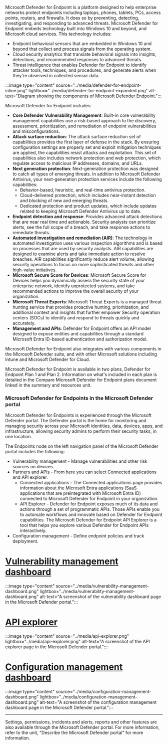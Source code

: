 Microsoft Defender for Endpoint is a platform designed to help enterprise networks protect endpoints including laptops, phones, tablets, PCs, access points, routers, and firewalls. It does so by preventing, detecting, investigating, and responding to advanced threats. Microsoft Defender for Endpoint embeds technology built into Windows 10 and beyond, and Microsoft cloud services. This technology includes:

- Endpoint behavioral sensors that are embedded in Windows 10 and beyond that collect and process signals from the operating system.
- Cloud security analytics that translate behavioral signals into insights, detections, and recommended responses to advanced threats.
- Threat intelligence that enables Defender for Endpoint to identify attacker tools, techniques, and procedures, and generate alerts when they're observed in collected sensor data.

:::image type="content" source="../media/defender-for-endpoint-inline.png" lightbox="../media/defender-for-endpoint-expanded.png" alt-text="Diagram showing the components of Microsoft Defender Endpoint.":::

Microsoft Defender for Endpoint includes:

- **Core Defender Vulnerability Management**: Built-in core vulnerability management capabilities use a risk-based approach to the discovery, assessment, prioritization, and remediation of endpoint vulnerabilities and misconfigurations.
- **Attack surface reduction**: The attack surface reduction set of capabilities provides the first layer of defense in the stack. By ensuring configuration settings are properly set and exploit mitigation techniques are applied, the capabilities resist attacks and exploitation. This set of capabilities also includes network protection and web protection, which regulate access to malicious IP addresses, domains, and URLs.
- **Next generation protection**:  Next-generation protection was designed to catch all types of emerging threats. In addition to Microsoft Defender Antivirus, your next-generation protection services include the following capabilities:
  - Behavior-based, heuristic, and real-time antivirus protection.
  - Cloud-delivered protection, which includes near-instant detection and blocking of new and emerging threats.
  - Dedicated protection and product updates, which include updates related to keeping Microsoft Defender Antivirus up to date.
- **Endpoint detection and response**: Provides advanced attack detections that are near real time and actionable. Security analysts can prioritize alerts, see the full scope of a breach, and take response actions to remediate threats.
- **Automated investigation and remediation (AIR)**: The technology in automated investigation uses various inspection algorithms and is based on processes that are used by security analysts. AIR capabilities are designed to examine alerts and take immediate action to resolve breaches. AIR capabilities significantly reduce alert volume, allowing security operations to focus on more sophisticated threats and other high-value initiatives.
- **Microsoft Secure Score for Devices**: Microsoft Secure Score for Devices helps you dynamically assess the security state of your enterprise network, identify unprotected systems, and take recommended actions to improve the overall security of your organization.
- **Microsoft Threat Experts**: Microsoft Threat Experts is a managed threat hunting service that provides proactive hunting, prioritization, and additional context and insights that further empower Security operation centers (SOCs) to identify and respond to threats quickly and accurately.
- **Management and APIs**: Defender for Endpoint offers an API model designed to expose entities and capabilities through a standard Microsoft Entra ID-based authentication and authorization model.

Microsoft Defender for Endpoint also integrates with various components in the Microsoft Defender suite, and with other Microsoft solutions including Intune and Microsoft Defender for Cloud.

Microsoft Defender for Endpoint is available in two plans, Defender for Endpoint Plan 1 and Plan 2. Information on what's included in each plan is detailed in the Compare Microsoft Defender for Endpoint plans document linked in the summary and resources unit.

### Microsoft Defender for Endpoints in the Microsoft Defender portal

Microsoft Defender for Endpoints is experienced through the Microsoft Defender portal. The Defender portal is the home for monitoring and managing security across your Microsoft identities, data, devices, apps, and infrastructure, allowing security admins to perform their security tasks, in one location.

The Endpoints node on the left navigation panel of the Microsoft Defender portal includes the following:

- Vulnerability management - Manage vulnerabilities and other risk sources on devices.
- Partners and APIs - From here you can select Connected applications and API explorer.
  - Connected applications - The Connected applications page provides information about the Microsoft Entra applications (SaaS applications that are preintegrated with Microsoft Entra ID) connected to Microsoft Defender for Endpoint in your organization. 
  - API Explorer - Defender for Endpoint exposes much of its data and actions through a set of programmatic APIs. Those APIs enable you to automate workflows and innovate based on Defender for Endpoint capabilities. The Microsoft Defender for Endpoint API Explorer is a tool that helps you explore various Defender for Endpoint APIs interactively.
- Configuration management - Define endpoint policies and track deployment.

# [Vulnerability management dashboard](#tab/vulnerability-management-dashboard)
:::image type="content" source="../media/vulnerability-management-dashboard.png" lightbox="../media/vulnerability-management-dashboard.png" alt-text="A screenshot of the vulnerability dashboard page in the Microsoft Defender portal.":::

# [API explorer](#tab/api-explorer)
:::image type="content" source="../media/api-explorer.png" lightbox="../media/api-explorer.png" alt-text="A screenshot of the API explorer page in the Microsoft Defender portal.":::

# [Configuration management dashboard](#tab/configuration-management-dashboard)
:::image type="content" source="../media/configuration-management-dashboard.png" lightbox="../media/configuration-management-dashboard.png" alt-text="A screenshot of the configuration management dashboard page in the Microsoft Defender portal.":::

---

Settings, permissions, incidents and alerts, reports and other features are also available through the Microsoft Defender portal. For more information, refer to the unit, "Describe the Microsoft Defender portal" for more information.
